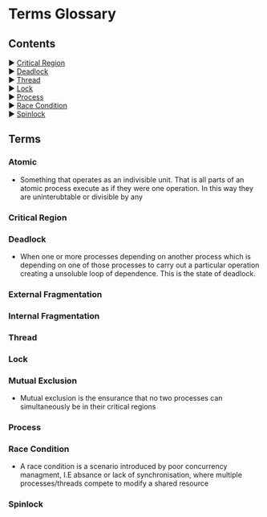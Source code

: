 # Terms Glossary

## Contents

► [Critical Region](#Critical%20Region)   
► [Deadlock](#Deadlock)   
► [Thread](#Thread)  
► [Lock](#Lock)   
► [Process](#Process)  
► [Race Condition](#Race%20Condition)  
► [Spinlock](#Spinlock) 

## Terms

### Atomic

* Something that operates as an indivisible unit. That is all parts of an atomic process execute as if they were one operation. In this way they are uninterubtable or divisible by any 

### Critical Region



### Deadlock

* When one or more processes depending on another process which is depending on one of those processes to carry out a particular operation creating a unsoluble loop of dependence. This is the state of deadlock.

### External Fragmentation


### Internal Fragmentation



### Thread



### Lock

### Mutual Exclusion 

* Mutual exclusion is the ensurance that no two processes can simultaneously be in their critical regions


### Process



### Race Condition

* A race condition is a scenario introduced by poor concurrency managment, I.E absance or lack of synchronisation, where multiple processes/threads compete to modify a shared resource

### Spinlock